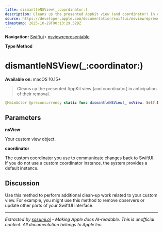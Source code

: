 ```yaml
---
title: dismantleNSView(_:coordinator:)
description: Cleans up the presented AppKit view (and coordinator) in anticipation of their removal.
source: https://developer.apple.com/documentation/swiftui/nsviewrepresentable/dismantlensview(_:coordinator:)
timestamp: 2025-10-29T00:13:29.329Z
---
```


**Navigation:** [Swiftui](/documentation/swiftui) › [nsviewrepresentable](/documentation/swiftui/nsviewrepresentable)

**Type Method**

# dismantleNSView(_:coordinator:)

**Available on:** macOS 10.15+

> Cleans up the presented AppKit view (and coordinator) in anticipation of their removal.

```swift
@MainActor @preconcurrency static func dismantleNSView(_ nsView: Self.NSViewType, coordinator: Self.Coordinator)
```

## Parameters

**nsView**

Your custom view object.



**coordinator**

The custom coordinator you use to communicate changes back to SwiftUI. If you do not use a custom coordinator instance, the system provides a default instance.



## Discussion

Use this method to perform additional clean-up work related to your custom view. For example, you might use this method to remove observers or update other parts of your SwiftUI interface.

---

*Extracted by [sosumi.ai](https://sosumi.ai) - Making Apple docs AI-readable.*
*This is unofficial content. All documentation belongs to Apple Inc.*
